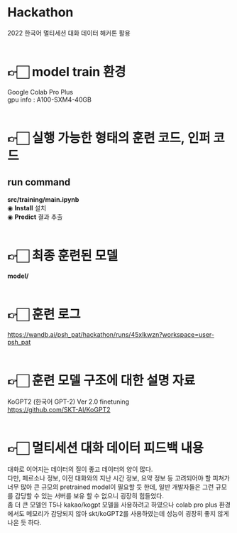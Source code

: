 # Hackathon
2022 한국어 멀티세션 대화 데이터 해커톤 활용<br><br>

# 👉🏻 model train 환경
Google Colab Pro Plus<br>
gpu info : A100-SXM4-40GB<br><br>

# 👉🏻 실행 가능한 형태의 훈련 코드, 인퍼 코드
## run command
<b>src/training/main.ipynb</b><br>
◉ <b>Install</b> 설치<br>
◉ <b>Predict</b> 결과 추출<br><br>

# 👉🏻 최종 훈련된 모델
<b>model/</b><br><br>

# 👉🏻 훈련 로그
https://wandb.ai/psh_pat/hackathon/runs/45xlkwzn?workspace=user-psh_pat<br><br>

# 👉🏻 훈련 모델 구조에 대한 설명 자료
KoGPT2 (한국어 GPT-2) Ver 2.0 finetuning<br>
https://github.com/SKT-AI/KoGPT2<br><br>

# 👉🏻 멀티세션 대화 데이터 피드백 내용
대화로 이어지는 데이터의 질이 좋고 데이터의 양이 많다.<br>
다만, 페르소나 정보, 이전 대화와의 지난 시간 정보, 요약 정보 등 고려되어야 할 피쳐가 너무 많아 큰 규모의 pretrained model이 필요할 듯 한데, 일반 개발자들은 그런 규모를 감당할 수 있는 서버를 보유 할 수 없으니 굉장히 힘들었다.<br>
좀 더 큰 모델인 T5나 kakao/kogpt 모델을 사용하려고 하였으나 colab pro plus 환경에서도 메모리가 감당되지 않아 skt/koGPT2를 사용하였는데 성능이 굉장히 좋지 않게 나온 듯 하다.